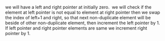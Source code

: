we will have a left and right pointer at initially zero.
​
we will check if the element at left pointer is not equal to element at right pointer then we swap the index of left+1 and right, so that next non-duplicate element will be beside of other non-duplicate element, then increment the left pointer by 1.
​
If left pointer and right pointer elements are same we increment right pointer by 1.
​
​